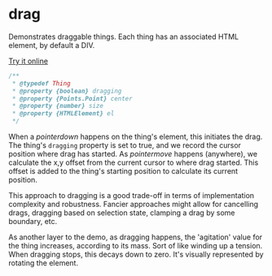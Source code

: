 # drag

Demonstrates draggable things. Each thing has an associated HTML element, by default a DIV.

[Try it online](https://clinth.github.io/ixfx-demos/pointer/drag/)

```js
/** 
 * @typedef Thing
 * @property {boolean} dragging
 * @property {Points.Point} center
 * @property {number} size
 * @property {HTMLElement} el
 */
```

When a _pointerdown_ happens on the thing's element, this initiates the drag. The thing's `dragging` property is set to true, and we record the cursor position where drag has started. As _pointermove_ happens (anywhere), we calculate the x,y offset from the current cursor to where drag started. This offset is added to the thing's starting position to calculate its current position.

This approach to dragging is a good trade-off in terms of implementation complexity and robustness. Fancier approaches might allow for cancelling drags, dragging based on selection state, clamping a drag by some boundary, etc.

As another layer to the demo, as dragging happens, the 'agitation' value for the thing increases, according to its mass. Sort of like winding up a tension. When dragging stops, this decays down to zero. It's visually represented by rotating the element.